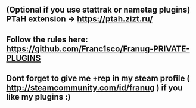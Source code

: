 ## (Optional if you use stattrak or nametag plugins) PTaH extension -> https://ptah.zizt.ru/


## Follow the rules here: https://github.com/Franc1sco/Franug-PRIVATE-PLUGINS
## Dont forget to give me +rep in my steam profile ( http://steamcommunity.com/id/franug ) if you like my plugins :)